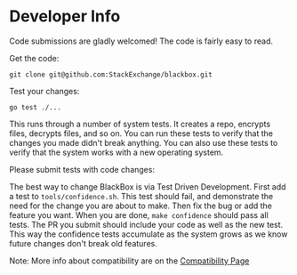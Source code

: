 Developer Info
==============

Code submissions are gladly welcomed! The code is fairly easy to read.

Get the code:

```
git clone git@github.com:StackExchange/blackbox.git
```

Test your changes:

```
go test ./...
```

This runs through a number of system tests. It creates a repo,
encrypts files, decrypts files, and so on. You can run these tests to
verify that the changes you made didn't break anything. You can also
use these tests to verify that the system works with a new operating
system.

Please submit tests with code changes:

The best way to change BlackBox is via Test Driven Development. First
add a test to `tools/confidence.sh`. This test should fail, and
demonstrate the need for the change you are about to make. Then fix
the bug or add the feature you want. When you are done, `make
confidence` should pass all tests. The PR you submit should include
your code as well as the new test. This way the confidence tests
accumulate as the system grows as we know future changes don't break
old features.

Note: More info about compatibility are on the [Compatibility Page](compatibility.md)

